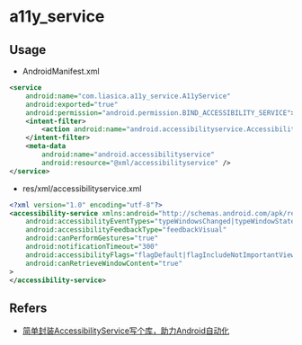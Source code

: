 # a11y_service

## Usage

- AndroidManifest.xml
```xml
<service
    android:name="com.liasica.a11y_service.A11yService"
    android:exported="true"
    android:permission="android.permission.BIND_ACCESSIBILITY_SERVICE">
    <intent-filter>
        <action android:name="android.accessibilityservice.AccessibilityService" />
    </intent-filter>
    <meta-data
        android:name="android.accessibilityservice"
        android:resource="@xml/accessibilityservice" />
</service>
```

- res/xml/accessibilityservice.xml
```xml
<?xml version="1.0" encoding="utf-8"?>
<accessibility-service xmlns:android="http://schemas.android.com/apk/res/android"
    android:accessibilityEventTypes="typeWindowsChanged|typeWindowStateChanged|typeWindowContentChanged"
    android:accessibilityFeedbackType="feedbackVisual"
    android:canPerformGestures="true"
    android:notificationTimeout="300"
    android:accessibilityFlags="flagDefault|flagIncludeNotImportantViews|flagRequestTouchExplorationMode|flagRequestEnhancedWebAccessibility|flagReportViewIds|flagRetrieveInteractiveWindows"
    android:canRetrieveWindowContent="true"
>
</accessibility-service>
```

## Refers
- [简单封装AccessibilityService写个库，助力Android自动化](https://juejin.cn/post/7242623772301180989)